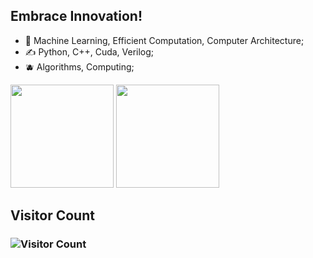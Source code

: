 ## Embrace Innovation!
- 🧙   Machine Learning, Efficient Computation, Computer Architecture;
- ✍️   Python, C++, Cuda, Verilog;
- 🫐   Algorithms, Computing;


<p align="left">
  <img src="https://github-readme-stats.vercel.app/api/top-langs/?username=JamesTsien11&layout=compact" weight="250" height="165">
  <img src="https://github-readme-stats.vercel.app/api?username=JamesTsien11&show_icons=true" height="165">
</p>


## Visitor Count
### ![Visitor Count](https://profile-counter.glitch.me/JamesTsien11/count.svg)


<!--START_SECTION:waka-->
<!--END_SECTION:waka-->


<!--
**JamesQian11/JamesQian11** is a ✨ _special_ ✨ repository because its `README.md` (this file) appears on your GitHub profile.

Here are some ideas to get you started:

- 🔭 I’m currently working on ...
- 🌱 I’m currently learning ...
- 👯 I’m looking to collaborate on ...
- 🤔 I’m looking for help with ...
- 💬 Ask me about ...
- 📫 How to reach me: ...
- 😄 Pronouns: ...
- ⚡ Fun fact: ...
-->
